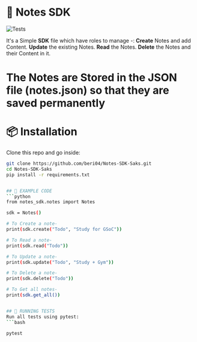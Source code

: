 ﻿# 📒 Notes SDK
![Tests](https://github.com/beri04/Notes-SDK-Saks/actions/workflows/test.yml/badge.svg)

It's a Simple **SDK** file which have roles to manage -:
 **Create** Notes and add Content.
 **Update** the existing Notes.
 **Read** the Notes.
 **Delete** the Notes and their Content in it.

# The Notes are Stored in the JSON file (notes.json) so that they are saved permanently



# 📦 Installation 
Clone this repo and go inside:
```bash
git clone https://github.com/beri04/Notes-SDK-Saks.git
cd Notes-SDK-Saks
pip install -r requirements.txt


## 🚀 EXAMPLE CODE
```python
from notes_sdk.notes import Notes

sdk = Notes()

# To Create a note-
print(sdk.create("Todo", "Study for GSoC"))

# To Read a note-
print(sdk.read("Todo"))

# To Update a note-
print(sdk.update("Todo", "Study + Gym"))

# To Delete a note-
print(sdk.delete("Todo"))

# To Get all notes-
print(sdk.get_all())


## 🧪 RUNNING TESTS
Run all tests using pytest:
```bash

pytest
